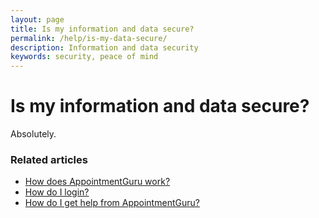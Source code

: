 ```yaml
---
layout: page
title: Is my information and data secure?
permalink: /help/is-my-data-secure/
description: Information and data security
keywords: security, peace of mind
---
```


# Is my information and data secure?

Absolutely.

### Related articles

* [How does AppointmentGuru work?](/help/how-does-appointmentguru-work)
* [How do I login?](/help/how-do-I-login)
* [How do I get help from AppointmentGuru?](/help/how-do-I-get-help)
